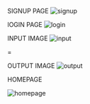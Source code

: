 SIGNUP PAGE
![signup](https://github.com/MANISH3600/Image-upscaling-using-esrgan/assets/141218115/c53d835e-43fb-4a41-b253-875b29733efe)


lOGIN PAGE
![login](https://github.com/MANISH3600/Image-upscaling-using-esrgan/assets/141218115/0f98aef5-e162-4cf8-9e26-a62c5a8fbd97)

INPUT IMAGE 
![input](https://github.com/MANISH3600/Image-upscaling-using-esrgan/assets/141218115/ae4990e5-179d-49c5-8f58-05f3a1bd66b7)

=

OUTPUT IMAGE
![output](https://github.com/MANISH3600/Image-upscaling-using-esrgan/assets/141218115/de5e0696-9d20-4065-a257-1942676d1a15)

HOMEPAGE

![homepage](https://github.com/MANISH3600/Image-upscaling-using-esrgan/assets/141218115/c6742ca9-2bf1-4b11-a776-6f48dc22335f)
